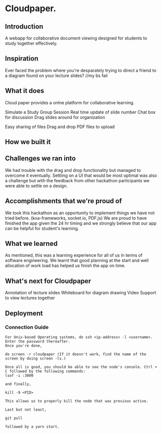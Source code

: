 # Cloudpaper.

## Introduction
A webapp for collaborative document viewing designed for students to study
together effectively.

## Inspiration
Ever faced the problem where you're desparately trying to direct a friend to a diagram found on your lecture slides?
//my bs fail



## What it does
Cloud paper provides a onlne platform for collaborative learning. 

Simulate a Study Group Session
	Real time update of slide number
	Chat box for discussion
	Drag slides around for organization

Easy sharing of files
	Drag and drop PDF files to upload


## How we built it

## Challenges we ran into
We had trouble with the drag and drop functionality but managed to overcome it eventually.
Settling on a UI that would be most optimal was also a challenge but with the feedback from other hackathon participants we were able to settle on a design.


## Accomplishments that we're proud of
We took this hackathon as an opportunity to implement things we have not tried before. (koa-frameworks, socket.io, PDF.js)
We are proud to have finished the app given the 24 hr timing and we strongly believe that our app can be helpful for student's learning.


## What we learned
As mentioned, this was a learning experience for all of us in terms of software engineering.
We learnt that good planning at the start and well allocation of work load has helped us finish the app on time. 

## What's next for Cloudpaper

Annotation of lecture slides
Whiteboard for diagram drawing
Video Support to view lectures together

## Deployment 

### Connection Guide

```
For Unix-based Operating systems, do ssh <ip-address> -l <username>. Enter the password thereafter.
Once you're done,

do screen -r cloudpaper (If it doesn't work, find the name of the screen by doing screen -ls.)

Once all is good, you should be able to see the node's console. Ctrl + C followed by the following commands:
lsof -i :3000

and finally,

kill -9 <PID>

This allows us to properly kill the node that was previous active.

Last but not least,

git pull

followed by a yarn start.

```

